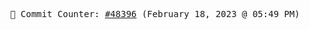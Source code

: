 <p align="center">
    <samp>
        📮 Commit Counter: <a href="https://github.com/Javascript-void0/Javascript-void0/commits/main">#48396</a> (February 18, 2023 @ 05:49 PM)
    </samp>
</p>